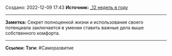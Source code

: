 Создано: 2022-12-09 17:43
**Источник:** [_12 недель в году](_12%20недель%20в%20году.md)
***
**Заметка:**  Секрет полноценной жизни и использования своего потенциала заключается в умении ставить важные дела выше собственного комфорта.
***
**Ссылки:** 
**Тэги:** #Саморазвитие 
